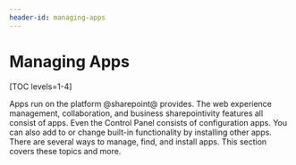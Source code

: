 ```yaml
---
header-id: managing-apps
---
```


# Managing Apps

[TOC levels=1-4]

Apps run on the platform @sharepoint@ provides. The web experience management,
collaboration, and business sharepointivity features all consist of apps. Even the
Control Panel consists of configuration apps. You can also add to or change
built-in functionality by installing other apps. There are several ways to
manage, find, and install apps. This section covers these topics and more. 

